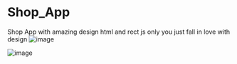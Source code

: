 # Shop_App

Shop App with amazing design html and  rect js only you just fall in love with design
![image](https://user-images.githubusercontent.com/53333326/121149305-2bab6300-c860-11eb-9a1c-b7c39933eb83.png)

![image](https://user-images.githubusercontent.com/53333326/121149202-15050c00-c860-11eb-85a2-e717a4cdfd21.png)
